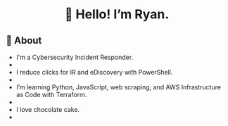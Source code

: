 <h1 align="center">👋 Hello! I’m Ryan.</h1>

<h2>👤 About</h2>
<p>
    <ul>
        <li>I'm a Cybersecurity Incident Responder.<li>
        <li>I reduce clicks for IR and eDiscovery with PowerShell.<li>
        <li>I’m learning Python, JavaScript, web scraping, and AWS Infrastructure as Code with Terraform.<li>
        <li>I love chocolate cake.<li>
    </ul>
</p>